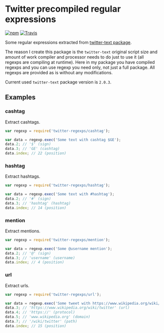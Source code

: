 # Twitter precompiled regular expressions

[![npm](https://img.shields.io/npm/v/twitter-regexps.svg?style=flat-square)](https://www.npmjs.com/package/twitter-regexps)
[![Travis](https://img.shields.io/travis/silentroach/twitter-regexps.svg?style=flat-square&label=travis)](https://travis-ci.org/silentroach/twitter-regexps)

Some regular expressions extracted from [twitter-text package](https://www.npmjs.com/package/twitter-text).

The reason I create this package is the `twitter-text` original script size and amount of work compiler and processor needs to do just to use it (all regexps are compiling at runtime). Here in my package you have compiled regexps and you can use regexp you need only, not just a full package. All regexps are provided as is without any modifications.

<!-- CUT -->

Current used `twitter-text` package version is `2.0.3`.

## Examples

### cashtag

Extract cashtags.

```js
var regexp = require('twitter-regexps/cashtag');

var data = regexp.exec('Some text with cashtag $GE');
data.2; // '$' (sign)
data.3; // 'GE' (cashtag)
data.index; // 22 (position)
```

### hashtag

Extract hashtags.

```js
var regexp = require('twitter-regexps/hashtag');

var data = regexp.exec('Some text with #hashtag');
data.2; // '#' (sign)
data.3; // 'hashtag' (hashtag)
data.index; // 14 (position)
```

### mention

Extract mentions.

```js
var regexp = require('twitter-regexps/mention');

var data = regexp.exec('Some @username mention');
data.2; // '@' (sign)
data.3; // 'username' (username)
data.index; // 4 (position)
```

### url

Extract urls.

```js
var regexp = require('twitter-regexps/url');

var data = regexp.exec('Some tweet with https://www.wikipedia.org/wiki/twitter link');
data.3; // 'https://www.wikipedia.org/wiki/twitter' (url)
data.4; // 'https://' (protocol)
data.5; // 'www.wikipedia.org' (domain)
data.7; // '/wiki/twitter' (path)
data.index; // 15 (position)
```

